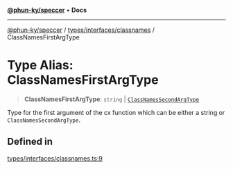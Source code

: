 [**@phun-ky/speccer**](../../../../README.md) • **Docs**

***

[@phun-ky/speccer](../../../../README.md) / [types/interfaces/classnames](../README.md) / ClassNamesFirstArgType

# Type Alias: ClassNamesFirstArgType

> **ClassNamesFirstArgType**: `string` \| [`ClassNamesSecondArgType`](ClassNamesSecondArgType.md)

Type for the first argument of the cx function which can be either a string or `ClassNamesSecondArgType`.

## Defined in

[types/interfaces/classnames.ts:9](https://github.com/phun-ky/speccer/blob/main/src/types/interfaces/classnames.ts#L9)
